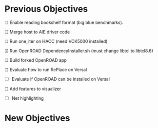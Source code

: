 # Previous Objectives

&#x2610; Enable reading bookshelf format (big blue benchmarks).

&#x2610; Merge host to AIE driver code

&#x2610; Run one_iter on HACC (need VCK5000 installed)

&#x2611; Run OpenROAD DependencyInstaller.sh (must change libtcl to libtcl8.6)

&#x2610; Build forked OpenROAD app

&#x2610; Evaluate how to run RePlace on Versal

- &#x2610; Evaluate if OpenROAD can be installed on Versal

&#x2610; Add features to visualizer

- &#x2610; Net highlighting

# New Objectives
